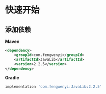 # 快速开始

## 添加依赖

**Maven**

```xml
<dependency>
    <groupId>com.fengwenyi</groupId>
    <artifactId>JavaLib</artifactId>
    <version>2.2.5</version>
</dependency>
```

**Gradle**

```groovy
implementation 'com.fengwenyi:JavaLib:2.2.5'
```